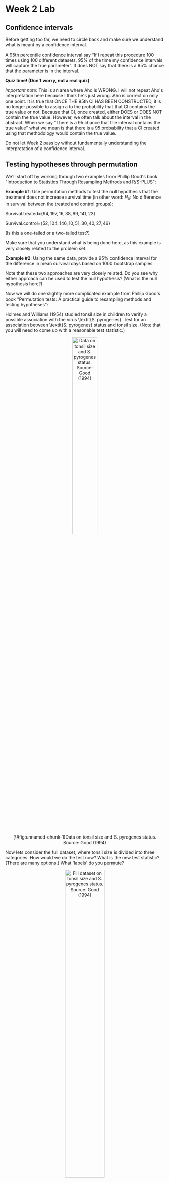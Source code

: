 Week 2 Lab
=============

Confidence intervals
-----------------------

Before getting too far, we need to circle back and make sure we understand what is meant by a confidence interval. 

A 95th percentile confidence interval say “If I repeat this procedure 100 times using 100 different datasets, 95% of the time my confidence intervals will capture the true parameter”. It does NOT say that there is a 95% chance that the parameter is in the interval.

**Quiz time! (Don't worry, not a real quiz)**

*Important note*: This is an area where Aho is WRONG. I will not repeat Aho's interpretation here because I think he's just wrong. Aho is correct on only one point. It is true that ONCE THE 95th CI HAS BEEN CONSTRUCTED, it is no longer possible to assign a $%$ to the probability that that CI contains the true value or not. Because that CI, once created, either DOES or DOES NOT contain the true value. However, we often talk about the interval in the abstract. When we say "There is a 95$%$ chance that the interval contains the true value" what we mean is that there is a 95$%$ probability that a CI created using that methodology would contain the true value.

Do not let Week 2 pass by without fundamentally understanding the interpretation of a confidence interval. 

Testing hypotheses through permutation
------------------------------------

We'll start off by working through two examples from Phillip Good's book "Introduction to Statistics Through Resampling Methods and R/S-PLUS":

**Example #1**: Use permutation methods to test the null hypothesis that the treatment does not increase survival time (in other word: $H_{0}$: No difference in survival between the treated and control groups):

Survival.treated=$\{94,197,16,38,99,141,23 \}$

Survival.control=$\{52,104,146,10,51,30,40,27,46 \}$

(Is this a one-tailed or a two-tailed test?)

Make sure that you understand what is being done here, as this example is very closely related to the problem set.


**Example #2**: Using the same data, provide a 95% confidence interval for the difference in mean survival days based on 1000 bootstrap samples

Note that these two approaches are very closely related. Do you see why either approach can be used to test the null hypothesis? (What is the null hypothesis here?)

Now we will do one slightly more complicated example from Phillip Good's book "Permutation tests: A practical guide to resampling methods and testing hypotheses":

Holmes and Williams (1954) studied tonsil size in children to verify a possible association with the virus \textit{S. pyrogenes}. Test for an association between \textit{S. pyrogenes} status and tonsil size. (Note that you will need to come up with a reasonable test statistic.)

<div class="figure" style="text-align: center">
<img src="Table2categories.png" alt="Data on tonsil size and S. pyrogenes status. Source: Good (1994)" width="40%" />
<p class="caption">(\#fig:unnamed-chunk-1)Data on tonsil size and S. pyrogenes status. Source: Good (1994)</p>
</div>

Now lets consider the full dataset, where tonsil size is divided into three categories. How would we do the test now? What is the new test statistic? (There are many options.) What 'labels' do you permute?

<div class="figure" style="text-align: center">
<img src="Table3categories.png" alt="Fill dataset on tonsil size and S. pyrogenes status. Source: Good (1994)" width="50%" />
<p class="caption">(\#fig:unnamed-chunk-2)Fill dataset on tonsil size and S. pyrogenes status. Source: Good (1994)</p>
</div>

Basics of bootstrap and jackknife
------------------------------------

To get started with bootstrap and jackknife techniques, we start by working through a very simple example. First we simulate some data


```r
x<-seq(0,9,by=1)
```

This will constutute our "data". Let's print the result of sampling with replacement to get a sense for it...


```r
table(sample(x,size=length(x),replace=T))
```

```
## 
## 1 3 4 5 8 9 
## 2 1 2 1 1 3
```

Now we will write a little script to take bootstrap samples and calculate the means of each of these bootstrap samples


```r
xmeans<-vector(length=1000)
for (i in 1:1000)
  {
  xmeans[i]<-mean(sample(x,replace=T))
  }
```

The actual number of bootstrapped samples is arbitrary *at this point* but there are ways of characterizing the precision of the bootstrap (jackknife-after-bootstrap) which might inform the number of bootstrap samples needed. *In practice*, people tend to pick some arbitrary but large number of bootstrap samples because computers are so fast that it is often easy to draw far more samples than are actually needed. When calculation of the statistic is slow (as might be the case if you are using the samples to construct a phylogeny, for example), then you would need to be more concerned with the number of bootstrap samples. 

First, lets just look at a histogram of the bootstrapped means and plot the actual sample mean on the histogram for comparison



```r
hist(xmeans,breaks=30,col="pink")
abline(v=mean(x),lwd=2)
```

<img src="Week-2-lab_files/figure-html/unnamed-chunk-6-1.png" width="672" />

Calculating bias and standard error
-----------------------------------

From these we can calculate the bias and standard deviation for the mean (which is the "statistic"):

$$
\widehat{Bias_{boot}} = \left(\frac{1}{k}\sum^{k}_{i=1}\theta^{*}_{i}\right)-\hat{\theta}
$$


```r
bias.boot<-mean(xmeans)-mean(x)
bias.boot
```

```
## [1] 0.0154
```

```r
hist(xmeans,breaks=30,col="pink")
abline(v=mean(x),lwd=5,col="black")
abline(v=mean(xmeans),lwd=2,col="yellow")
```

<img src="Week-2-lab_files/figure-html/unnamed-chunk-7-1.png" width="672" />

$$
\widehat{s.e._{boot}} = \sqrt{\frac{1}{k-1}\sum^{k}_{i=1}(\theta^{*}_{i}-\bar{\theta^{*}})^{2}}
$$


```r
se.boot<-sd(xmeans)
```

We can find the confidence intervals in two ways:

Method #1: Assume the bootstrap statistics are normally distributed


```r
LL.boot<-mean(xmeans)-1.96*se.boot #where did 1.96 come from?
UL.boot<-mean(xmeans)+1.96*se.boot
LL.boot
```

```
## [1] 2.753153
```

```r
UL.boot
```

```
## [1] 6.277647
```

Method #2: Simply take the quantiles of the bootstrap statistics


```r
quantile(xmeans,c(0.025,0.975))
```

```
##   2.5%  97.5% 
## 2.8000 6.2025
```

Let's compare this to what we would have gotten if we had used normal distribution theory. First we have to calculate the standard error:


```r
se.normal<-sqrt(var(x)/length(x))
LL.normal<-mean(x)-qt(0.975,length(x)-1)*se.normal
UL.normal<-mean(x)+qt(0.975,length(x)-1)*se.normal
LL.normal
```

```
## [1] 2.334149
```

```r
UL.normal
```

```
## [1] 6.665851
```

In this case, the confidence intervals we got from the normal distribution theory are too wide.

Does it make sense why the normal distribution theory intervals are too wide? Because the original were were uniformly distributed, the data has higher variance than would be expected and therefore the standard error is higher than would be expected.

There are two packages that provide functions for bootstrapping, 'boot' and 'boostrap'. We will start by using the 'bootstrap' package, which was originally designed for Efron and Tibshirani's monograph on the bootstrap. 

To test the main functionality of the 'bootstrap' package, we will use the data we already have. The 'bootstrap' function requires the input of a user-defined function to calculate the statistic of interest. Here I will write a function that calculates the mean of the input values.


```r
library(bootstrap)
theta<-function(x)
  {
    mean(x)
  }
results<-bootstrap(x=x,nboot=1000,theta=theta)
results
```

```
## $thetastar
##    [1] 4.6 4.4 4.9 5.4 4.0 5.6 3.9 2.5 4.5 5.2 4.8 4.0 4.2 4.1 4.4 5.1 5.1 5.8
##   [19] 3.3 6.1 4.3 3.1 5.7 4.0 4.3 4.0 5.3 4.9 4.3 4.3 4.2 6.1 4.4 4.9 4.7 4.2
##   [37] 6.5 4.4 4.5 4.3 4.8 4.6 4.9 3.5 3.8 3.4 4.2 5.3 5.3 6.3 4.9 4.3 5.5 6.2
##   [55] 5.4 4.8 4.8 5.0 4.1 6.3 5.8 6.0 5.5 6.1 5.8 4.3 4.7 2.4 4.5 5.0 4.3 4.4
##   [73] 5.4 4.4 4.4 4.7 4.7 5.6 3.8 5.0 4.8 4.4 5.7 4.5 4.0 5.5 2.7 5.0 4.8 4.9
##   [91] 4.3 5.0 4.9 5.2 5.5 3.6 4.2 4.1 5.2 3.8 4.8 4.3 5.5 3.8 3.0 4.6 5.1 4.8
##  [109] 3.9 5.0 4.4 3.8 5.0 5.7 4.4 5.2 4.0 5.0 4.5 4.5 4.9 3.3 4.2 5.8 4.4 5.9
##  [127] 5.1 4.2 6.8 4.2 5.0 4.5 4.7 2.8 3.6 3.2 4.2 4.8 4.9 3.4 4.4 4.6 3.5 3.8
##  [145] 4.5 4.7 4.9 5.1 3.3 3.0 5.2 6.0 3.1 5.1 4.4 3.2 3.8 5.7 5.0 2.6 4.5 4.6
##  [163] 4.4 4.2 4.5 5.7 4.3 3.4 4.2 5.0 3.4 3.8 3.8 3.3 4.0 5.6 5.3 6.1 5.2 5.0
##  [181] 4.4 3.8 4.8 3.3 5.6 4.4 4.9 3.7 5.4 4.3 5.2 5.6 2.4 3.4 4.6 3.6 5.2 4.4
##  [199] 6.1 5.2 3.6 5.5 5.6 4.3 4.9 4.1 3.6 4.3 3.5 4.5 4.3 5.3 5.1 4.9 3.3 4.4
##  [217] 5.0 4.5 3.3 3.8 5.4 4.7 5.1 4.5 4.7 5.1 4.4 4.6 4.3 3.2 5.3 4.5 4.5 5.7
##  [235] 4.1 3.8 3.2 3.3 4.2 5.7 4.4 4.5 4.6 5.8 4.7 5.0 3.2 3.8 4.3 3.2 1.5 4.8
##  [253] 5.0 4.2 4.2 4.2 4.6 4.5 6.6 4.6 4.0 5.1 6.1 3.3 4.1 4.9 5.0 2.9 5.3 5.9
##  [271] 5.9 4.7 4.5 3.8 6.0 4.3 5.7 4.8 2.5 4.6 3.4 5.7 4.2 4.7 5.4 3.9 5.8 5.1
##  [289] 4.8 4.0 5.7 4.2 2.8 4.1 6.0 5.0 4.1 3.5 5.3 4.9 3.9 5.6 4.4 3.9 4.7 5.2
##  [307] 3.2 4.2 3.5 4.7 3.0 4.4 5.6 4.4 4.5 3.7 5.2 3.4 4.8 3.3 4.8 5.6 4.0 5.3
##  [325] 5.5 6.0 2.4 3.8 5.2 6.2 5.9 5.5 2.9 4.6 2.2 4.0 3.9 4.3 3.0 4.2 5.2 3.7
##  [343] 6.0 5.4 4.6 4.1 4.4 4.7 5.1 3.6 5.5 3.9 5.0 6.0 3.7 4.3 4.7 5.4 4.5 4.8
##  [361] 5.8 3.9 5.2 4.7 3.0 5.3 4.9 4.7 4.5 4.8 4.4 4.4 2.4 3.3 4.8 5.1 6.5 5.3
##  [379] 5.7 4.9 4.7 4.9 5.6 6.6 5.6 4.9 4.5 4.2 4.4 4.4 3.4 6.1 5.7 5.9 4.5 3.2
##  [397] 5.4 4.6 5.4 4.0 4.6 5.1 5.4 4.4 4.4 4.4 4.1 4.4 3.5 4.5 4.1 5.1 3.8 3.7
##  [415] 4.1 3.7 3.4 5.3 4.9 4.9 2.0 5.4 4.3 4.2 3.9 4.1 4.1 4.9 3.6 5.0 2.9 4.4
##  [433] 3.1 4.2 4.6 4.0 5.2 5.1 4.5 5.2 4.6 3.7 4.7 4.2 5.8 5.3 6.6 4.5 5.3 5.3
##  [451] 5.8 5.7 4.4 4.4 5.5 3.9 3.9 5.3 5.1 3.1 5.3 4.9 4.1 3.2 4.1 5.7 3.8 3.9
##  [469] 2.6 4.0 4.2 3.3 5.0 3.5 3.2 4.2 4.2 5.6 5.6 5.2 4.4 4.8 3.4 3.3 5.9 4.5
##  [487] 3.3 3.7 4.7 5.6 5.4 4.9 4.2 4.0 3.8 4.6 3.9 5.5 5.2 4.4 4.6 5.8 5.2 5.3
##  [505] 3.1 5.3 4.6 5.6 4.2 6.4 6.3 3.2 4.4 3.5 5.1 4.1 4.8 3.7 5.9 4.6 3.6 5.0
##  [523] 4.0 3.6 5.8 4.5 4.7 3.8 4.9 4.4 3.9 3.6 4.5 4.4 4.5 4.9 5.1 4.0 4.9 4.0
##  [541] 3.5 5.0 6.4 4.5 3.2 5.1 5.3 3.9 3.4 4.0 4.2 5.3 4.5 5.9 4.3 3.4 4.6 5.3
##  [559] 3.8 5.2 4.2 6.1 5.3 3.4 4.0 2.7 4.8 5.5 5.4 2.4 4.3 5.5 6.2 4.3 6.2 6.3
##  [577] 3.8 5.6 4.7 6.0 4.7 3.4 5.2 4.6 3.9 4.0 5.6 4.4 4.2 4.9 4.8 5.2 3.9 3.7
##  [595] 4.1 5.4 4.0 3.5 5.4 4.6 4.5 5.5 4.5 4.2 3.0 4.1 5.1 4.5 5.5 3.6 4.1 5.2
##  [613] 3.3 3.8 4.1 4.8 5.5 5.4 3.2 4.3 3.6 4.6 3.3 4.6 4.3 4.6 6.6 4.0 3.5 4.0
##  [631] 3.9 4.5 5.5 4.3 4.1 4.6 3.0 3.6 4.0 5.1 5.3 4.0 3.4 4.0 5.2 3.8 5.3 5.2
##  [649] 3.7 5.4 4.6 5.2 5.7 5.7 4.5 5.3 5.5 4.5 6.5 2.6 4.1 4.2 2.1 5.1 4.3 5.1
##  [667] 5.2 3.9 4.7 4.4 5.5 3.5 4.4 6.2 3.6 5.1 3.3 4.1 3.8 4.5 3.7 5.2 5.5 3.7
##  [685] 4.9 3.1 4.7 5.2 4.1 4.6 2.6 5.2 4.0 4.0 3.5 5.3 4.0 3.9 4.5 4.1 4.6 3.2
##  [703] 3.7 4.8 4.0 6.2 4.4 5.1 3.6 3.8 5.8 3.0 3.5 4.5 4.8 5.5 5.1 4.8 3.9 4.1
##  [721] 5.6 5.0 4.2 3.1 3.7 4.8 5.3 4.7 4.6 2.5 6.0 4.3 5.2 4.4 5.7 6.4 4.0 6.2
##  [739] 2.8 2.8 3.0 5.3 3.1 5.2 3.8 6.4 3.7 3.2 4.7 5.6 4.7 4.4 6.2 4.8 4.3 4.3
##  [757] 4.2 5.9 5.4 3.6 4.8 6.0 4.8 3.1 4.6 4.8 3.6 6.0 4.8 5.7 4.9 4.6 4.5 5.0
##  [775] 4.2 3.6 5.1 5.9 4.6 5.1 5.8 5.3 5.4 1.8 5.0 3.3 5.0 4.4 4.2 4.7 3.4 5.0
##  [793] 5.3 6.0 4.9 3.9 3.9 3.9 5.7 4.5 4.3 6.4 3.7 2.4 4.2 4.1 6.3 4.1 3.6 5.3
##  [811] 4.8 3.8 4.2 6.5 3.5 6.4 3.0 4.1 5.2 3.4 5.1 5.5 5.1 4.9 5.5 3.6 3.7 4.5
##  [829] 3.2 3.7 4.9 5.5 4.4 3.6 4.9 4.3 4.4 4.5 3.9 3.3 4.4 5.6 4.8 3.9 5.5 3.8
##  [847] 3.3 4.5 6.2 4.9 4.9 4.4 4.6 4.7 5.4 5.3 5.4 3.8 5.4 3.3 4.3 2.6 5.5 2.8
##  [865] 4.2 4.9 4.9 6.1 3.7 6.0 4.5 4.0 5.5 4.5 4.8 5.8 6.0 5.1 3.9 4.8 3.2 3.4
##  [883] 5.2 3.5 3.4 4.2 2.8 3.5 4.9 4.4 4.0 5.5 4.7 4.1 4.4 5.0 3.7 4.0 4.0 3.6
##  [901] 5.6 5.2 4.5 6.2 3.4 5.6 3.7 4.6 5.4 4.6 3.6 3.5 3.1 3.9 4.7 5.3 5.1 5.7
##  [919] 2.4 5.7 4.7 3.3 4.6 4.9 4.2 4.4 5.2 5.3 4.1 3.8 4.2 3.6 4.3 4.6 4.5 5.5
##  [937] 4.5 3.9 4.6 2.8 5.6 6.5 4.5 5.1 5.1 2.2 4.6 2.9 4.5 4.1 4.1 4.5 3.3 3.2
##  [955] 4.8 4.8 4.1 3.4 5.9 4.1 4.1 6.6 3.2 5.6 5.4 3.5 5.2 4.4 3.1 4.1 2.3 3.7
##  [973] 4.6 3.7 4.2 4.4 4.6 5.5 4.4 4.4 3.3 4.4 3.2 5.0 3.7 5.2 5.2 4.9 4.5 4.4
##  [991] 4.7 5.1 4.6 4.8 4.9 3.7 4.8 4.0 4.4 4.4
## 
## $func.thetastar
## NULL
## 
## $jack.boot.val
## NULL
## 
## $jack.boot.se
## NULL
## 
## $call
## bootstrap(x = x, nboot = 1000, theta = theta)
```

```r
quantile(results$thetastar,c(0.025,0.975))
```

```
##  2.5% 97.5% 
##   2.8   6.2
```

Notice that we get exactly what we got last time. This illustrates an important point, which is that the bootstrap functions are often no easier to use than something you could write yourself.

You can also define a function of the bootstrapped statistics (we have been calling this theta) to pull out immediately any summary statistics you are interested in from the bootstrapped thetas.

Here I will write a function that calculates the bias of my estimate of the mean (which is 4.5 [i.e. the mean of the number 0,1,2,3,4,5,6,7,8,9])


```r
bias<-function(x)
  {
  mean(x)-4.5
  }
results<-bootstrap(x=x,nboot=1000,theta=theta,func=bias)
results
```

```
## $thetastar
##    [1] 5.7 3.0 3.9 4.5 3.3 5.4 5.7 4.0 5.7 5.8 4.4 4.9 4.8 5.1 4.0 4.6 3.0 4.2
##   [19] 4.4 5.1 4.4 5.1 3.5 4.7 4.0 3.6 4.5 4.7 5.8 4.7 4.4 5.5 4.0 2.8 3.0 5.4
##   [37] 5.4 4.6 3.7 4.8 3.9 5.3 2.7 5.0 4.5 4.6 3.9 4.6 5.2 4.1 2.8 3.1 4.6 3.7
##   [55] 5.1 4.4 4.6 2.4 3.9 4.1 5.1 4.4 2.8 4.5 4.7 3.0 3.8 4.7 3.4 3.7 4.9 5.8
##   [73] 6.0 4.5 4.5 4.8 3.4 4.8 4.2 3.9 3.1 6.4 3.0 3.5 4.3 3.1 5.1 4.8 3.8 4.9
##   [91] 5.3 3.9 5.6 3.8 6.7 4.7 4.4 5.1 5.3 5.2 4.0 4.1 4.0 5.6 4.3 6.0 3.7 5.4
##  [109] 5.9 5.8 5.1 4.7 2.9 2.8 4.4 5.3 5.0 3.3 5.5 6.1 6.0 3.6 3.7 5.3 4.2 5.2
##  [127] 3.0 4.4 4.3 3.4 3.1 4.3 3.7 6.1 3.1 3.5 4.1 4.1 4.3 4.5 3.1 6.2 4.2 5.1
##  [145] 5.2 3.9 5.1 3.4 4.3 3.0 6.6 5.9 3.7 6.2 3.5 4.5 4.3 5.0 5.0 4.2 4.3 3.1
##  [163] 5.8 5.2 4.4 6.0 6.2 5.3 5.5 3.9 5.0 5.0 4.4 6.2 4.1 5.0 5.0 5.4 5.6 3.7
##  [181] 5.6 6.8 4.0 2.4 6.5 4.8 5.3 4.7 3.8 4.6 3.3 3.8 3.3 4.3 4.7 3.3 5.5 5.1
##  [199] 5.9 4.6 5.9 3.4 5.0 5.6 5.0 5.3 4.4 5.0 3.5 4.2 5.3 4.8 5.0 3.9 4.4 4.6
##  [217] 3.3 4.3 3.8 4.5 4.8 5.9 4.5 5.9 4.2 5.5 4.6 5.2 4.0 4.7 4.8 3.9 6.3 3.7
##  [235] 4.9 5.1 5.1 5.3 6.6 3.9 4.5 3.4 3.8 3.9 3.3 4.6 4.6 3.1 5.1 4.7 3.1 2.9
##  [253] 3.5 5.1 2.2 3.7 4.5 5.7 4.3 5.4 5.4 3.0 6.0 3.1 4.3 5.7 6.4 4.0 4.9 4.0
##  [271] 4.3 3.7 3.7 4.1 5.2 3.3 3.1 4.3 3.7 5.8 2.9 2.6 4.1 4.3 4.8 6.0 5.2 4.9
##  [289] 5.5 3.5 3.9 3.7 6.3 5.4 2.7 4.1 6.2 3.4 5.7 4.3 3.5 4.3 4.5 4.4 5.3 4.5
##  [307] 4.5 4.5 4.5 3.8 4.7 3.8 6.5 3.4 5.7 5.2 3.7 5.5 6.3 4.7 5.0 4.5 5.4 4.4
##  [325] 4.1 4.8 6.0 3.3 5.3 5.4 5.1 4.3 3.1 4.4 3.5 5.4 5.1 4.8 6.3 3.9 4.6 2.0
##  [343] 4.5 4.1 3.8 3.7 4.9 5.7 4.7 5.5 3.1 4.5 4.6 4.6 4.1 3.4 5.4 5.3 3.5 4.8
##  [361] 5.7 4.2 4.3 5.8 4.1 3.9 4.3 3.2 3.1 5.9 3.9 5.1 5.5 3.5 3.8 3.3 3.5 4.5
##  [379] 4.8 3.9 4.6 6.0 5.2 5.9 5.2 5.0 3.5 4.1 5.6 4.4 4.5 5.4 4.7 2.7 4.3 3.1
##  [397] 4.3 3.8 6.0 4.5 4.9 3.6 4.2 6.4 5.1 5.0 4.8 4.5 4.7 4.4 4.4 6.3 3.7 4.6
##  [415] 5.9 5.2 4.0 4.3 4.3 5.1 4.6 4.3 6.2 3.7 5.1 5.8 3.7 4.9 4.4 4.3 2.8 3.9
##  [433] 5.9 5.2 4.3 6.1 4.8 5.6 4.0 6.4 5.3 4.5 5.3 4.1 4.9 3.8 4.9 5.4 3.7 4.9
##  [451] 2.6 4.4 2.7 4.0 3.9 4.2 5.5 4.2 4.8 3.2 3.6 3.6 2.8 4.1 4.6 4.7 5.3 3.2
##  [469] 3.9 6.4 3.6 4.4 4.5 4.4 5.7 4.4 4.5 4.1 3.2 5.0 4.8 3.0 3.8 3.9 3.8 5.7
##  [487] 3.3 3.5 3.3 4.3 4.7 5.6 4.2 4.6 2.9 5.6 4.8 3.6 4.9 6.4 4.0 2.5 3.7 5.0
##  [505] 4.7 5.2 4.1 4.4 4.5 4.0 4.1 3.5 3.6 5.2 4.0 5.5 4.7 4.3 3.1 5.1 4.5 4.7
##  [523] 4.3 3.9 5.0 5.5 4.7 2.8 5.9 3.7 4.1 4.7 5.2 4.5 5.8 5.3 3.7 3.5 3.8 7.0
##  [541] 5.3 5.0 6.1 6.0 4.4 3.5 3.7 6.8 2.5 4.3 3.1 3.9 5.3 3.5 4.3 6.1 5.5 5.0
##  [559] 6.2 4.4 5.5 5.1 3.4 4.7 3.6 5.2 4.5 5.8 5.9 6.4 5.1 5.0 3.6 5.7 3.1 3.6
##  [577] 3.8 4.8 3.7 5.1 3.0 3.2 4.3 4.3 3.7 4.8 4.8 4.1 4.3 3.1 6.3 4.3 3.7 4.5
##  [595] 4.7 4.6 4.4 4.7 5.9 5.1 4.8 4.1 5.8 3.9 4.0 4.0 3.4 6.5 5.5 3.6 3.9 6.3
##  [613] 4.5 4.3 5.7 3.8 4.4 3.4 4.0 4.4 3.2 4.9 4.2 4.3 4.6 5.3 5.4 4.5 5.0 4.5
##  [631] 5.7 4.5 4.7 4.9 3.1 5.3 4.7 4.7 3.4 3.3 5.0 3.6 5.8 4.0 5.8 4.4 3.7 4.0
##  [649] 5.3 5.3 3.6 5.6 4.7 5.1 4.7 5.6 3.4 4.0 4.0 5.0 4.7 5.0 4.3 5.7 3.3 5.7
##  [667] 4.8 3.9 4.1 4.6 4.4 5.2 4.4 2.8 5.7 5.2 3.0 3.8 4.7 4.6 4.5 5.2 6.2 5.2
##  [685] 4.9 5.6 4.5 4.1 7.2 5.5 4.8 2.4 5.3 5.3 3.6 4.1 3.9 4.7 4.7 4.9 4.7 5.7
##  [703] 3.3 4.1 3.5 4.4 3.8 6.0 4.2 4.9 4.9 5.1 4.8 4.5 4.1 6.5 6.8 4.0 4.9 5.8
##  [721] 4.9 5.8 5.4 4.2 3.8 3.5 6.5 4.7 2.6 3.9 4.5 4.7 5.0 5.8 2.9 3.0 3.0 5.9
##  [739] 5.1 5.4 5.3 3.6 6.3 4.2 3.8 5.9 3.6 2.9 4.9 4.1 5.0 3.9 3.8 3.8 5.5 4.9
##  [757] 5.5 5.0 3.2 4.1 5.3 3.1 3.3 4.9 6.3 4.2 2.9 4.6 4.2 4.6 3.9 6.2 4.0 4.5
##  [775] 5.0 5.3 3.6 2.4 4.9 3.3 5.2 4.6 4.8 3.3 4.7 5.1 5.4 4.2 5.5 4.2 4.2 4.0
##  [793] 3.9 2.3 3.9 3.8 3.6 5.3 4.8 4.9 3.0 5.1 3.8 3.7 4.8 6.2 4.3 4.3 5.8 4.5
##  [811] 4.0 4.9 5.1 3.4 6.4 4.2 5.2 3.1 4.4 3.9 2.7 3.9 3.1 5.3 6.0 6.9 3.8 5.2
##  [829] 4.3 4.7 3.6 4.9 4.5 4.3 4.7 4.3 4.4 4.9 5.0 5.7 4.8 5.2 4.9 4.4 4.9 6.0
##  [847] 4.5 6.3 4.2 4.5 5.2 4.8 3.2 5.1 3.0 5.4 4.7 6.2 4.8 4.6 5.1 3.7 3.3 5.0
##  [865] 5.4 6.0 5.5 5.2 5.2 5.0 2.3 5.2 4.5 3.9 5.6 3.5 5.9 5.1 3.3 4.3 5.3 4.2
##  [883] 4.4 4.6 4.2 4.2 4.8 1.7 4.8 4.9 5.0 5.5 4.4 5.0 4.2 3.9 5.5 4.2 3.5 5.7
##  [901] 3.5 5.2 4.4 2.3 5.0 4.5 3.4 5.3 5.3 5.2 3.5 3.7 4.8 4.7 3.2 4.6 3.7 3.9
##  [919] 4.5 4.6 5.3 5.3 2.9 4.7 6.1 5.5 6.3 4.2 3.6 3.5 4.6 3.3 3.5 5.1 3.5 4.0
##  [937] 5.0 5.9 6.3 4.4 5.5 4.4 5.0 3.2 5.0 4.4 3.9 4.7 4.9 4.3 4.3 6.3 2.9 4.8
##  [955] 3.4 4.9 5.0 3.9 4.1 4.3 2.5 4.9 4.7 4.9 4.2 4.6 4.5 4.9 5.1 4.5 5.5 3.7
##  [973] 3.5 4.4 3.9 5.3 3.9 4.8 5.1 3.8 2.6 5.5 5.8 5.2 4.3 4.6 4.9 5.2 4.9 3.5
##  [991] 2.7 5.3 4.9 4.8 4.6 3.7 5.8 5.6 4.3 4.4
## 
## $func.thetastar
## [1] 0.0304
## 
## $jack.boot.val
##  [1]  0.56897507  0.41436620  0.36299435  0.18641618  0.08966667 -0.09122340
##  [7] -0.12831858 -0.21352785 -0.40430769 -0.46959064
## 
## $jack.boot.se
## [1] 1.001478
## 
## $call
## bootstrap(x = x, nboot = 1000, theta = theta, func = bias)
```

Compare this to 'bias.boot' (our result from above). Why might it not be the same? Try running the same section of code several times. See how the value of the bias ($func.thetastar) jumps around? We should not be surprised by this because we can look at the jackknife-after-bootstrap estimate of the standard error of the function (in this case, that function is the bias) and we can see that it is not so small that we wouldn't expect some variation in these values.

Remember, everything we have discussed today are estimates. The statistic as applied to your data will change with new data, as will the standard error, the confidence intervals - everything! All of these values have sampling distributions and are subject to change if you repeated the procedure with new data.

Note that we can calculate any function of $\theta^{*}$. A simple example would be the 72nd percentile:


```r
perc72<-function(x)
  {
  quantile(x,probs=c(0.72))
  }
results<-bootstrap(x=x,nboot=1000,theta=theta,func=perc72)
results
```

```
## $thetastar
##    [1] 4.3 4.0 3.8 4.3 3.8 4.5 3.1 5.6 2.6 4.8 4.3 6.3 5.2 3.7 4.6 4.4 3.7 4.5
##   [19] 2.9 4.5 4.8 3.6 4.0 3.6 5.3 4.4 5.7 3.7 3.3 5.7 4.4 4.3 3.4 3.9 4.3 4.2
##   [37] 5.2 4.9 3.0 6.3 4.8 5.1 4.8 3.3 3.3 5.3 6.0 4.4 3.1 6.8 4.4 4.8 3.8 2.6
##   [55] 5.7 3.5 4.8 6.3 3.0 4.1 4.7 3.8 6.4 5.8 2.7 5.8 4.3 4.8 3.6 3.3 5.6 3.7
##   [73] 5.2 6.2 4.3 3.7 5.0 3.8 4.2 6.3 4.9 3.9 5.7 2.5 4.7 4.8 3.5 4.3 3.0 4.2
##   [91] 4.7 3.1 4.2 5.7 4.7 4.7 6.3 5.1 2.9 3.9 4.4 4.4 4.9 4.0 3.6 3.6 4.1 5.4
##  [109] 5.3 4.0 5.2 4.2 4.0 4.1 4.3 5.7 3.9 5.6 4.6 3.2 4.5 5.3 4.1 2.6 6.1 3.3
##  [127] 6.2 4.4 5.1 4.5 6.0 4.7 3.1 4.6 4.9 4.4 4.5 5.1 2.9 5.4 4.5 4.8 4.4 4.5
##  [145] 6.2 4.6 3.8 3.6 4.4 5.3 5.2 4.8 3.1 3.8 5.3 5.6 4.0 5.2 2.5 3.9 4.3 5.1
##  [163] 5.1 3.7 4.4 4.2 4.1 3.9 5.2 4.8 3.8 5.6 3.9 6.5 2.5 3.9 3.8 3.9 4.5 3.8
##  [181] 3.4 3.4 4.4 2.9 5.8 4.4 5.4 4.4 4.8 4.1 3.7 4.8 5.4 4.9 4.9 4.9 5.1 4.1
##  [199] 5.2 4.5 4.0 4.9 3.0 3.9 3.9 5.2 4.0 5.0 4.7 3.1 5.8 5.1 3.2 4.3 3.4 4.0
##  [217] 4.2 4.6 4.2 4.2 3.5 4.5 4.1 4.6 5.9 5.7 5.7 6.3 5.1 3.9 4.6 3.8 4.0 3.9
##  [235] 5.0 3.7 4.5 5.2 5.0 3.7 6.4 3.8 5.8 4.3 5.9 6.6 5.3 5.2 4.0 3.9 5.0 5.1
##  [253] 4.5 4.9 6.0 4.6 5.4 4.5 4.3 4.5 3.9 4.2 5.2 4.7 5.8 3.7 4.5 5.4 5.4 5.6
##  [271] 4.9 4.9 4.0 6.4 6.3 5.0 3.4 4.2 4.0 5.8 5.5 5.1 4.8 5.8 4.4 3.8 5.2 3.9
##  [289] 5.7 3.7 3.9 3.5 4.8 2.7 3.8 3.8 5.6 4.1 5.3 2.9 3.0 3.6 3.0 4.8 3.7 3.7
##  [307] 2.9 5.7 3.6 4.2 3.5 4.1 4.4 5.1 3.5 4.3 3.8 3.5 4.0 4.8 5.1 6.0 5.0 3.8
##  [325] 3.9 4.3 4.7 4.7 3.3 4.2 3.4 4.5 7.0 2.3 4.3 5.5 3.5 5.0 1.5 5.3 3.9 4.3
##  [343] 3.9 3.8 3.8 1.5 5.5 4.8 4.8 4.4 4.2 4.5 6.2 5.2 5.1 3.3 5.5 3.3 5.6 4.1
##  [361] 4.7 3.2 4.2 4.4 4.5 5.1 4.2 4.5 6.1 4.7 3.9 4.5 4.3 3.4 4.3 4.2 4.5 5.2
##  [379] 5.9 5.4 3.2 5.4 5.9 5.4 4.8 4.5 4.8 4.5 4.8 5.9 3.2 4.7 5.8 5.3 4.3 3.0
##  [397] 4.4 4.6 4.5 3.9 4.3 5.7 2.8 3.3 4.8 5.0 4.3 5.3 3.2 5.3 5.0 5.6 5.2 3.1
##  [415] 4.6 3.6 5.1 3.3 4.2 4.7 4.4 3.2 4.6 4.5 5.6 4.9 4.8 3.9 5.2 5.5 3.3 3.1
##  [433] 3.3 4.1 3.6 5.1 4.5 4.5 5.4 4.9 4.3 5.8 4.7 5.9 3.6 4.6 4.1 4.8 4.3 2.7
##  [451] 3.4 5.3 3.1 4.1 5.1 4.7 2.9 3.5 5.8 4.0 6.0 5.4 5.3 3.7 4.1 5.2 3.9 5.6
##  [469] 5.6 3.2 2.9 3.9 3.9 4.9 4.9 4.9 4.5 4.8 5.8 4.2 4.0 3.9 2.9 3.7 5.2 5.4
##  [487] 3.0 5.6 4.6 4.1 3.6 4.9 5.0 4.4 4.6 3.8 4.2 5.1 5.1 4.1 4.9 3.7 4.3 4.0
##  [505] 4.0 3.6 4.9 3.7 3.7 5.2 4.1 5.3 5.3 5.8 4.2 3.2 3.5 4.4 4.6 5.0 2.6 3.7
##  [523] 4.3 3.7 3.5 3.6 4.6 4.7 5.0 4.4 3.8 5.5 5.0 3.5 5.8 4.5 3.6 5.3 3.8 4.3
##  [541] 4.7 2.7 6.6 4.6 3.4 3.9 5.4 5.1 5.0 2.9 4.6 3.1 4.9 4.2 3.1 3.3 3.9 3.2
##  [559] 5.0 4.6 4.1 4.1 4.0 4.9 4.8 6.0 4.5 5.2 4.0 4.7 4.5 3.5 5.4 4.5 4.7 5.3
##  [577] 4.4 4.9 4.9 3.4 4.0 3.1 4.1 4.7 3.1 6.4 6.5 4.6 3.6 4.6 4.1 5.1 3.7 3.8
##  [595] 4.8 4.2 6.3 4.7 3.3 4.8 5.1 5.9 4.7 4.4 5.2 4.8 3.6 5.8 4.2 5.6 4.1 5.0
##  [613] 5.1 3.9 3.8 3.8 4.4 3.9 4.4 4.3 4.3 4.4 5.0 3.3 4.0 5.8 4.4 4.7 4.7 5.2
##  [631] 3.4 4.0 3.4 3.1 4.0 4.1 4.1 4.0 6.8 4.2 5.8 4.5 2.8 3.6 4.9 5.4 5.4 3.4
##  [649] 3.1 3.6 5.3 5.6 3.1 4.4 6.1 4.3 4.2 4.9 5.1 4.9 3.9 3.2 5.2 3.2 4.8 4.2
##  [667] 6.5 3.8 4.6 4.4 5.3 5.1 3.6 4.6 5.9 3.6 3.0 4.9 4.7 4.5 3.2 4.9 5.3 5.0
##  [685] 6.2 4.0 2.6 5.1 4.7 5.0 4.6 3.2 2.9 5.4 6.2 2.5 2.7 6.0 4.9 3.5 3.9 4.9
##  [703] 4.2 5.0 4.3 3.2 4.7 3.3 2.9 4.5 4.0 3.8 4.0 5.8 3.2 3.6 3.8 4.6 5.3 4.8
##  [721] 4.0 4.4 3.9 6.2 3.7 7.3 4.9 4.1 5.2 4.5 4.5 3.6 3.5 5.4 4.9 3.2 5.2 4.6
##  [739] 3.5 4.8 4.8 4.8 3.2 3.9 3.8 4.1 3.2 4.0 4.2 7.0 5.1 3.0 5.6 6.0 4.7 4.3
##  [757] 5.0 5.3 4.6 4.3 3.6 3.7 5.2 4.2 3.6 4.3 4.1 4.6 3.4 3.6 5.1 4.4 3.3 4.6
##  [775] 5.3 3.1 5.9 3.4 5.5 4.4 5.5 4.5 5.2 3.1 4.5 4.1 5.2 3.5 3.6 4.8 4.1 3.5
##  [793] 3.7 3.7 3.9 3.3 4.9 4.7 5.7 5.6 3.6 4.8 5.8 4.4 3.4 4.9 4.5 5.5 5.0 4.5
##  [811] 6.2 4.0 3.9 4.7 5.2 6.3 4.2 5.3 4.5 5.3 4.1 2.5 5.7 4.3 4.5 5.0 4.8 3.9
##  [829] 2.4 4.4 4.9 4.7 5.4 4.9 5.2 4.9 4.4 2.8 6.2 6.4 4.3 5.6 4.6 5.1 4.9 5.4
##  [847] 5.9 3.5 5.3 3.4 4.3 4.0 4.9 5.6 6.0 5.5 4.9 4.1 4.6 3.6 3.9 4.1 4.6 4.6
##  [865] 3.9 5.1 2.5 5.4 4.4 4.0 4.2 3.1 3.4 4.3 3.2 3.1 3.7 5.1 2.8 4.2 4.9 2.9
##  [883] 4.7 4.6 5.4 2.7 7.1 3.5 3.7 4.0 5.1 5.2 3.8 3.8 4.5 5.0 5.1 4.6 6.0 3.0
##  [901] 5.9 4.8 3.6 4.5 5.0 3.8 4.8 4.9 6.0 3.0 4.1 4.8 6.2 3.9 5.0 5.0 5.5 4.8
##  [919] 3.7 4.6 3.2 5.1 3.4 3.8 3.8 4.4 5.1 4.9 5.3 5.4 6.4 5.2 4.7 4.4 3.4 6.7
##  [937] 3.8 4.1 4.3 3.8 2.9 5.0 5.7 5.1 4.4 4.4 4.3 3.9 6.0 4.7 3.8 3.6 3.1 3.8
##  [955] 5.4 3.7 4.9 4.5 6.1 3.5 3.2 4.8 4.7 4.2 4.5 6.1 4.2 5.9 5.2 5.1 4.8 5.2
##  [973] 4.2 3.7 5.3 4.9 2.9 5.0 4.5 4.5 5.4 4.8 4.5 6.8 3.6 4.1 5.4 5.5 4.5 3.3
##  [991] 5.9 4.5 5.0 2.7 3.1 4.7 3.3 5.4 2.9 6.1
## 
## $func.thetastar
## 72% 
##   5 
## 
## $jack.boot.val
##  [1] 5.4 5.4 5.3 5.2 5.1 4.9 4.8 4.8 4.6 4.4
## 
## $jack.boot.se
## [1] 0.980867
## 
## $call
## bootstrap(x = x, nboot = 1000, theta = theta, func = perc72)
```

On Tuesday we went over an example in which we bootstrapped the correlation coefficient between LSAT scores and GPA. To do that, we sampled pairs of (LSAT,GPA) data with replacement. Here is a little script that would do something like that using (X,Y) data that are independently drawn from the normal distribution


```r
xdata<-matrix(rnorm(30),ncol=2)
```

Everyone's data is going to be different. With such a small sample size, it would be easy to get a positive or negative correlation by random change, but on average across everyone's datasets, there should be zero correlation because the two columns are drawn independently.


```r
n<-15
theta<-function(x,xdata)
  {
  cor(xdata[x,1],xdata[x,2])
  }
results<-bootstrap(x=1:n,nboot=50,theta=theta,xdata=xdata) 
#NB: xdata is passed to the theta function, not needed for bootstrap function itself
```

Notice the parameters that get passed to the 'bootstrap' function are: (1) the indexes which will be sampled with replacement. This is different that the raw data but the end result is the same because both the indices and the raw data get passed to the function 'theta' (2) the number of bootrapped samples (in this case 50) (3) the function to calculate the statistic (4) the raw data.

Lets look at a histogram of the bootstrapped statistics $\theta^{*}$ and draw a vertical line for the statistic as applied to the original data.


```r
hist(results$thetastar,breaks=30,col="pink")
abline(v=cor(xdata[,1],xdata[,2]),lwd=2)
```

<img src="Week-2-lab_files/figure-html/unnamed-chunk-17-1.png" width="672" />

Parametric bootstrap
---------------------

Let's do one quick example of a parametric bootstrap. We haven't introduced distributions yet (except for the Gaussian, or Normal, distribution, which is the most familiar), so lets spend a few minutes exploring the Gamma distribution, just so we have it to work with for testing out parametric bootstrap. All we need to know is that the Gamma distribution is a continuous, non-negative distribution that takes two parameters, which we call "shape" and "rate". Lets plot a few examples just to see what a Gamma distribution looks like. (Note that the Gamma distribution can be parameterized by "shape" and "rate" OR by "shape" and "scale", where "scale" is just 1/"rate". R will allow you to use either (shape,rate) or (shape,scale) as long as you specify which you are providing.

<img src="Week-2-lab_files/figure-html/unnamed-chunk-18-1.png" width="672" />


Let's generate some fairly sparse data from a Gamma distribution


```r
original.data<-rgamma(10,3,5)
```

and calculate the skew of the data using the R function 'skewness' from the 'moments' package. 


```r
library(moments)
theta<-skewness(original.data)
head(theta)
```

```
## [1] 0.5503048
```

What is skew? Skew describes how assymetric a distribution is. A distribution with a positive skew is a distribution that is "slumped over" to the right, with a right tail that is longer than the left tail. Alternatively, a distribution with negative skew has a longer left tail. Here we are just using it for illustration, as a property of a distribution that you may want to estimate using your data.

Lets use 'fitdistr' to fit a gamma distribution to these data. This function is an extremely handy function that takes in your data, the name of the distribution you are fitting, and some starting values (for the estimation optimizer under the hood), and it will return the parameter values (and their standard errors). We will learn in a couple weeks how R is doing this, but for now we will just use it out of the box. (Because we generated the data, we happen to know that the data are gamma distributed. In general we wouldn't know that, and we will see in a second that our assumption about the shape of the data really does make a difference.)


```r
library(MASS)
fit<-fitdistr(original.data,dgamma,list(shape=1,rate=1))
```

```
## Warning in densfun(x, parm[1], parm[2], ...): NaNs produced
```

```r
# fit<-fitdistr(original.data,"gamma")
# The second version would also work.
fit
```

```
##     shape       rate  
##   5.007830   8.944695 
##  (2.169085) (4.075266)
```

Now lets sample with replacement from this new distribution and calculate the skewness at each step:


```r
results<-c()
for (i in 1:1000)
  {
  x.star<-rgamma(length(original.data),shape=fit$estimate[1],rate=fit$estimate[2])
  results<-c(results,skewness(x.star))
  }
head(results)
```

```
## [1] 0.2784519 0.2607583 0.8423341 0.3392877 0.3447115 1.5299831
```

```r
hist(results,breaks=30,col="pink",ylim=c(0,1),freq=F)
```

<img src="Week-2-lab_files/figure-html/unnamed-chunk-22-1.png" width="672" />

Now we have the bootstrap distribution for skewness (the $\theta^{*}$ s), we can compare that to the equivalent non-parametric bootstrap:


```r
results2<-bootstrap(x=original.data,nboot=1000,theta=skewness)
results2
```

```
## $thetastar
##    [1]  1.1991498655  1.5153053150  0.1738500179  0.3670350153  0.2345953598
##    [6] -0.1319104439  0.3364025865  0.5540267916  0.6747722248  0.6619552334
##   [11]  0.5319863778 -0.3714034195  0.5245830849  0.8205992616  0.0065214613
##   [16]  0.5661355421  0.6479624558 -0.2961551053  0.8242407486  0.1388605843
##   [21]  0.2194822955  0.6040211000  0.2364525597 -0.2568987078  1.5115311283
##   [26]  0.8591128847  0.4730402167 -0.0554714424 -0.1800244684  0.7655480644
##   [31] -0.3790734595  0.1912263421  0.9886493189  0.1516725133  0.3696628442
##   [36] -0.3283922601  0.1481614202 -0.1469427219 -0.2313147661  0.5490691953
##   [41]  0.2639406724  0.0301617162  1.6356474051  0.2745350807  0.1553035426
##   [46]  1.0890453848  0.3442012644  0.4635554898  0.9558365799  0.5102359443
##   [51]  0.7247485520  0.4765456765 -0.1049696885  0.6459915273  0.0949412452
##   [56]  0.5686599628  0.2915420973 -0.0623104401 -0.0978253045  1.6510021775
##   [61] -0.0059512207  0.7859463530  0.3839998832  0.3878277885  0.2050749974
##   [66] -0.2606398498  0.6860206540  0.2410387076  0.4159304340  0.2545878734
##   [71] -0.4818563175  1.5531405103  0.3278334735  0.3761615941  0.0248592997
##   [76]  0.0956291720  0.5757868619 -0.1774623715  0.6635294644 -0.4201288736
##   [81]  0.7161055063 -0.6596957915  0.3812519621  0.0452515060  0.6591701352
##   [86]  0.5867649645 -0.1677885580  0.6161465342  0.7577526286  1.1029465769
##   [91] -0.1695074941  1.5598277475  0.3471025883 -0.1872298026  0.4401886300
##   [96]  0.2428089911  0.8427447695  0.0435166847  0.7613139669  1.4090230348
##  [101]  1.4553178130 -0.3012490772  0.2670742548  0.8729636055  0.1707600095
##  [106]  0.9658726284  0.4146067802  0.6623759939  0.1256995942  0.5785955429
##  [111] -1.0658719316  0.0033958758  0.2160087134  0.6572425048  0.4405636605
##  [116] -0.2010533255 -0.1740675683 -0.5400606485  0.9237053287 -0.1984349627
##  [121] -0.6181333515  0.1891709616  0.7910671237  0.0785298755 -0.5078192882
##  [126]  0.6157931126  0.2282849584  0.9343551214  0.4172924417 -0.1710088089
##  [131] -0.2083948089  0.9231847716 -0.3044090116  1.0380891171  0.7222764939
##  [136]  1.2212147237 -0.3270814482  0.2400758185  0.2220720474 -0.3929569267
##  [141] -0.5018110020  0.3138928188  0.4065612088  0.8253581145  0.3710934844
##  [146]  0.3802144663  0.2014669107  0.4631617658 -0.1495896805  0.0710452923
##  [151]  0.6112568733  0.3666506191  0.4912345072  0.2223567012  1.0364768956
##  [156]  0.6127284036  0.7012393734  0.7411932061  0.6115203949  0.2457144190
##  [161]  1.0547010897  0.2970440645  0.1066311937  0.6750766128  0.1569100712
##  [166] -0.0244197489  0.7716707183  0.4821612711  0.0550313638  0.4469070748
##  [171]  0.6379014235  0.1058586473  0.2350577027  0.1586831991  0.8522449960
##  [176]  0.8031926423  0.3114391514 -0.0942974211  0.8917190609  0.3338260629
##  [181]  0.1149922791  1.2797642139  0.8046183914  0.5368812832  0.1657204638
##  [186]  0.5643677734  0.5781772270 -0.0814695030  0.4960967388  1.1539357283
##  [191]  0.2082443593  0.5526628420  1.2509297811  0.8765918715  1.3495211564
##  [196]  0.3739174917 -0.3788708063  1.1267112484  1.2676234249  0.2565449554
##  [201]  0.0298103301  0.7967327326  0.1652504197  0.0532427730  0.5523537723
##  [206] -0.3146616740  0.0198428977 -0.0013523967  0.0222272476  0.6039562002
##  [211]  0.7876725914  0.2872285082  0.4963494137  0.4855170768  0.1498130153
##  [216]  0.2803484007  0.4932187346  1.1610094822  0.3626599765  0.5768616102
##  [221]  0.1558074970  0.3782099945  1.0178102070  0.5515086938  0.6756802381
##  [226]  0.1589781588  0.2588924040  0.2087866623 -0.0563835068  0.0680334435
##  [231] -0.1651480411  0.2567845393  0.7650215395 -0.0654232917  0.1027215279
##  [236] -0.5421589879 -0.2978983174  1.0604408437  0.2849128068  0.9421996478
##  [241]  0.0715544551 -0.2440300412  0.8176515179  0.7131662164 -0.0013706557
##  [246]  0.7769758621  0.3054992432  0.0899177969  0.8505491990  0.6626513866
##  [251]  0.8184088708  0.2164845710  0.2532101477  0.4541870445 -0.2359938080
##  [256] -0.1503948249  0.7569126196 -0.6207563722  0.4729942235  0.2041235888
##  [261] -0.2423208794 -0.3835177326 -0.9269415742  0.0404355497  0.1372413262
##  [266] -0.6329148689  0.9228171632  1.0551354648  0.5006125500  0.8321233960
##  [271] -0.3866500620  0.6028136094  0.4858948010  1.7307397443  0.5805153321
##  [276] -0.0943918220 -0.6481041902  0.2643747932 -0.3217793573 -0.1268161884
##  [281] -0.3973162695  1.5599605462  0.6724025549  0.9854753935 -0.2197865755
##  [286]  0.0581067703  1.2320190890 -0.0680481358 -0.4172799215 -0.2425394776
##  [291]  0.6728962508 -1.0850183473 -0.9288531110 -0.0786767747 -0.7383675200
##  [296]  1.2333385420 -0.2886739860  0.7440076451  0.4337717436  0.0050437625
##  [301]  0.0264281763  0.1295227844 -1.0790800999  0.7956088370 -0.2074519680
##  [306]  0.3914832978  0.7372066040  0.7319090887  0.5757319485  0.4861772241
##  [311]  1.5376854093  0.5595614525  0.0547522486  0.0719718100 -0.0762810966
##  [316] -0.6140187211  0.1737308264  0.2835141250  0.9104460502  1.0665674751
##  [321] -0.2223650087 -0.3146616740  0.7199805514  0.2178610168  1.3700276129
##  [326]  0.2734000400  0.3727217873  1.0491008442 -0.5858244035  1.6886457721
##  [331]  0.2520419490  0.4600467108  1.0836168497  0.4555901186  0.9107929641
##  [336]  0.5657317541  0.1530346552  0.2857756135  0.0473951490 -0.0371358838
##  [341]  0.2016908576  1.6085062174  0.5635595302  0.0233941809 -0.5737218668
##  [346] -0.0674119000 -0.2342539668 -0.0199346918  0.0697939985  0.3855603048
##  [351]  0.3771842736  0.6901882798  1.2538483586  0.7179134146  0.6459411056
##  [356]  0.5178144174  0.5253699264 -0.1790792567 -0.1337214897 -0.3931393863
##  [361]  0.5035297054  1.8940449986 -0.1457199350  0.8553696757  0.6662228730
##  [366]  0.5719388874  0.6245620583  0.5796118737 -0.2715093510  0.4852373257
##  [371]  0.2927515848  0.5265820749 -0.3117941364  0.5676565542  0.5561307710
##  [376]  0.6154010551  0.2277889734  0.8581769902 -0.2026360919  0.4077624933
##  [381] -0.0820668553  0.0212846681  0.0594760192 -0.5881374309  0.3452311696
##  [386]  0.9265296674  0.8176515179  0.0129959618  0.4217353827  0.5258607478
##  [391] -0.0657969535  0.3996196682 -0.0944648252  0.5896057530  0.1764775772
##  [396]  0.4382729207  0.7353858557  0.1209917697 -0.3036428184  0.7941194090
##  [401] -0.3488710517  0.1619179510  0.9644398708  0.5552044959  0.9462301425
##  [406] -0.0820668553  0.5560316789  0.7215093396  0.4398488361  1.0801328934
##  [411] -0.2451581671  0.4711932922 -0.2431086717  1.0101047445  0.7145448287
##  [416]  0.5552356254  0.3540998969  0.6092583915  0.8263779764 -0.7759903978
##  [421] -0.1275400932 -0.3530049619 -0.1455675909 -0.1626227394  0.5457507643
##  [426] -0.1772784719  0.6842146439  0.9862435499 -0.1902471943  0.4677377891
##  [431]  0.1494344341  0.1978926992  0.9228171632  0.9581748719  0.7370177200
##  [436] -0.8660732237 -0.2568987078  0.4569779741  0.6247599697  0.7271215918
##  [441]  0.2231304567  0.8198251439  1.4136504326 -0.5017335564  0.6356133721
##  [446] -0.7596463319  0.7445236851  0.1290570240  0.6655460283  0.7858870692
##  [451]  0.0057374119  0.6086802080 -0.3800144428  0.1123346369  0.3505921340
##  [456]  0.1544606966  0.7391091762  0.7847422920  0.5305718558  0.3138473934
##  [461]  0.3455523558  0.1086714421 -0.7378746004  0.4833065344  0.3314935336
##  [466]  0.5421139585  0.5980491460  0.2829988493  0.3678441210  0.7308741546
##  [471]  0.7139827783  0.8939629621  0.0479605339  0.7166407376  0.9960461222
##  [476] -0.4450965055 -0.1328779829  0.1796847788  0.2889851559  0.8402110703
##  [481]  0.2338004661 -0.0730674592  0.1561745376  0.9084076981 -0.1649604707
##  [486]  0.1685135038  0.5528055366  0.2242446356  0.4677377891  0.1069207597
##  [491]  0.3736578930  0.4631628429  0.0443986898  0.0444292260  0.7641904057
##  [496] -0.1080383070 -0.0388113894  0.5169987955  0.1125617049 -0.2997945690
##  [501]  0.4035413027  0.6696218957 -0.4702044177  0.1825425369  1.0101047445
##  [506]  0.1079310608 -0.0946400956  0.0552118914  0.5580603443 -0.0761844106
##  [511]  0.3585879732  0.8420573157  0.1797331548  1.0730662192 -0.0059384003
##  [516]  1.3918361761 -0.0404184489  1.0417470110  0.4995027553 -0.0978364194
##  [521]  0.9100575951  0.6509513255 -0.7166732627  0.5275761216  0.4112747799
##  [526]  0.6244135779  0.1647962108  0.5037440491 -0.0233409803  1.0859149157
##  [531] -0.1757399725  0.5858693243  0.6216710680  0.2503968782 -0.2243716639
##  [536]  0.0106054000  0.2420993075  0.7634614593 -0.2442484174  0.4793956204
##  [541] -0.4057862346  0.3704957608  0.4383910184 -0.4259628273  0.2298760001
##  [546]  0.5771331543 -0.3396234945  0.5363631341  1.0255547755 -0.4382384415
##  [551]  0.1518299271  0.5028274849 -0.1811640652 -0.0930127555  1.3595860170
##  [556]  0.5165061082  0.6262929380  0.5604494733 -0.4838841297  0.4884284795
##  [561]  0.0299283888  0.9195205625  0.8913244632  0.9004274621  0.5668387862
##  [566]  0.2718843978 -0.2280595741 -0.0488354483  1.0421446489  0.8609552929
##  [571]  0.1062398509  0.1386536400  0.5264684232  0.0889784183 -0.0594648106
##  [576]  0.4245877740  1.3748677847  0.3764727198  0.5574302851  0.1440909171
##  [581]  0.7122688821 -0.2552507249  0.1396370366 -0.0365621681 -0.0187534540
##  [586] -0.0002842684  0.2453815202 -0.5953651249  0.1264389679  0.8552326764
##  [591] -0.3178148590  0.2404097291  0.0106732000  0.4627050481  0.7585214060
##  [596]  0.2783382992 -0.1781227001  0.3796740343 -0.1539158574  0.2448184136
##  [601]  0.7044121663  0.3946689617  0.3376475999  0.7252639193  0.8255208224
##  [606]  0.3165602975  0.3364025865  0.2109886077  0.1129120290  0.1204051684
##  [611]  0.2290041629  0.7753274380  0.5559375032  0.3487602837 -0.3153548383
##  [616] -0.4842397214 -0.3042473431  0.2277889734  0.5144992164 -0.2644106340
##  [621]  0.2561745164  0.1350715374  0.6055364708  0.8440298016  0.4737636863
##  [626]  0.4481795174  1.2602641496 -0.2190711109 -0.1052601880 -0.1300697366
##  [631]  0.2116688319  0.2945576302  0.3133586212  0.2500798710 -0.2024306620
##  [636]  0.6674386241  0.1412029870 -0.9217041857  0.2731005293  0.3283001846
##  [641]  0.3270191583 -0.9502701064  0.1480267277  0.4821092670 -0.1703117911
##  [646]  0.0550451806  0.5050219041 -0.1734791447  0.4161656847 -0.1184833965
##  [651]  0.7659332348  0.7345139029  0.2682068236  0.7590601049 -0.4586376183
##  [656] -0.0051603582  0.3228194683  0.2676251573 -0.3211878206 -0.3653332522
##  [661]  0.5838223209 -0.1258888322 -0.0438436745  0.5335099724 -0.4270424405
##  [666]  0.1616198008 -0.1140943667  0.2283293049  0.0484941014  0.2166122215
##  [671]  1.4934990482  1.0393726625  1.0458982986  1.2003635163  0.3381565713
##  [676]  0.1827251595  0.3079989185 -0.2183668112  1.7469359110 -0.9673132922
##  [681]  1.0072744997  0.7238773137 -0.5752606951  0.6172349914  0.7751357967
##  [686]  0.3883836805  0.2743380651  0.4792736736  0.8515935598  0.6020895629
##  [691]  0.2407554167  0.4236315136  0.5495511545  1.0040759707 -0.4685843025
##  [696]  0.0292903957 -0.7438372928  0.5676565542  0.4009685669  1.9110277294
##  [701]  0.8273500481  0.9333877984 -0.1053894642 -0.0168693712  1.8229729594
##  [706]  0.4054153458  0.2922595876  0.3327074497  0.6004815376  0.5323812614
##  [711]  0.2547402954  0.0372625875  0.2481752501 -0.0395551300  1.1863747374
##  [716]  0.6967670391 -0.0157035450  0.2477768281  0.4111320318  0.6892773915
##  [721]  0.4205975099  0.4372963316 -0.2579827897  0.5417790208  0.0502652627
##  [726]  0.0829983650  0.2022823713  0.8819424507 -0.2514211147  0.4670515395
##  [731]  0.3278334735  0.0674812790  0.8682888402  1.3459223557  0.9094195098
##  [736] -0.1777312278  0.5452536308  0.6091722261  1.0970285662  1.1138469461
##  [741] -0.5576891696 -0.2814039641  0.4337717436 -0.0958685362 -1.3718849186
##  [746]  0.2055996437  0.1865339739  1.0614023655  0.5099282965 -0.1283037797
##  [751]  0.6725546534 -0.3063481512 -0.1283651357  1.1878806521  0.2292275820
##  [756]  0.8108914409  0.9069937250 -0.0635620002  0.5072296149 -0.0274873529
##  [761]  0.3368285766  0.1375997200  1.0266772574 -1.0354448127 -0.2446376018
##  [766]  0.3123629890  0.3309622024 -0.0923747444 -0.4705856237 -0.6982491054
##  [771] -0.0956080639  0.8295439351  0.0779739979  1.0209406699  1.0266164423
##  [776]  0.9258041295  0.5405097692  0.2109472786  0.7556008851  1.3234191857
##  [781]  0.5949751381  0.7406895221  0.8311342677  0.7293255004 -0.2194205281
##  [786]  0.6013415923  0.7019401437  0.7374418826  0.3756929583  0.8534134919
##  [791]  0.1020212620  0.3919568081  0.9351614824  0.2964454258 -0.0958788756
##  [796]  0.9204276321  0.0020743190  0.8763239473  0.6055408966  0.6595995142
##  [801]  0.5965061400  0.8684517191  0.4789910453  0.0034739981 -0.1480004111
##  [806]  0.5137229077  0.4960174685 -0.0344023794  0.2613677426  1.0479626467
##  [811]  1.0378295354  0.9626319998  0.9989740966  0.2882536463  0.8729607268
##  [816]  0.3744299670  1.1727648188  0.7209135911 -0.3087441754  1.1403840865
##  [821]  0.5642090566  0.8060010649  0.9613950356 -0.4850629843 -0.3781966406
##  [826] -1.0408903467  0.6777771685  0.9639801429 -0.3475468728  0.8386130147
##  [831]  0.6610737102  1.0160782690 -0.2019114593  1.1294004714  0.6777771685
##  [836]  0.2735300861  0.1531969067 -0.0099921971  0.1037603661  0.8850033827
##  [841]  0.4638542987  0.0120972426 -0.2034888461  0.4053997843  0.8362833483
##  [846] -0.3990137527  1.1699120338 -0.5144526804  0.8399258260  0.4063294336
##  [851] -0.5938766014 -0.3968141303  0.9971193455 -0.7643179395 -0.8740825584
##  [856]  0.6248439021  0.1947276705  1.3833841940 -0.4546742435  0.0888303222
##  [861]  0.0605985130  0.0055779286  0.3326229974 -0.7563711984  0.1633127443
##  [866]  0.5082678242  0.3729467824  0.3168778901  0.0917881716 -0.8180568067
##  [871] -1.7797311513  0.7986721947  0.7185005544  0.6864766228 -0.3316594168
##  [876]  0.3562895777  0.4956796818 -0.1405954277  0.2960632280 -0.0946059666
##  [881]  0.4394273730  0.4339972439 -0.3474293416  0.3568110003  0.2431054512
##  [886]  1.6154466679  0.4974770943 -0.3412913117  0.2157083838  0.5975518493
##  [891]  1.5032209902  0.5849303773  0.1609106429 -0.3768661207  0.4923864499
##  [896]  0.7089002968  0.1425679417  0.1550407324  1.0646474809  0.2351275259
##  [901]  0.3202655378 -0.5434569875  0.7506063403  0.0333842514  0.0101821868
##  [906]  0.4617154408  0.4481401962  0.5290953401 -0.5285751871  1.2816897480
##  [911]  0.6698770427  0.3678441210  0.2558171933  0.0404298741  0.4077058245
##  [916] -0.8966423290 -0.0581020722  0.4468786987  0.2109032430  1.1443987468
##  [921]  0.3409813733  0.4307712220  0.9691377290  0.5258247179 -0.4829900511
##  [926] -0.0305969965  1.3619623591  0.3802591748  0.1693193556 -0.5307908529
##  [931]  0.0577217730 -0.1243212393  1.0415124220 -0.1662114403  0.4580723770
##  [936] -0.0846526062  0.2714802838  1.0009261573 -0.0920901718  0.6402422211
##  [941]  0.4059745323 -0.0476589252  0.7850824648 -0.0536905323 -0.0418565397
##  [946]  0.7672108923 -0.4162633748  0.3361803730  0.3902624587  0.9666377790
##  [951]  0.5588754699 -0.3526745036  0.8447521907  0.7954364644  0.9074468089
##  [956]  0.0900401974  0.8510939663  1.0666892918 -0.0572837767  0.2589252754
##  [961]  0.9726536610  0.5943310692  0.5577045407 -0.1123001187 -0.1335416643
##  [966] -0.1143799771 -0.1841034719  0.7065932153 -0.6064823176  0.3136179048
##  [971]  0.5403535638  0.1334801321  0.7774783905 -0.4003712329 -0.0139936121
##  [976]  0.9323154293  0.3397390847  0.2016384066  0.1372413262  0.7118721405
##  [981] -0.3142631406 -0.9465682245  0.0483688084  1.2680437569 -0.1741738624
##  [986] -0.1576409248  0.0665777634 -0.8382370361  0.0709040807  0.2439412795
##  [991]  1.2600016447  0.5987967653  0.7494930145 -0.4957098198  0.3738490693
##  [996]  0.3746323302  0.9401759189  0.5166144847 -0.0671139775  0.5541463740
## 
## $func.thetastar
## NULL
## 
## $jack.boot.val
## NULL
## 
## $jack.boot.se
## NULL
## 
## $call
## bootstrap(x = original.data, nboot = 1000, theta = skewness)
```

```r
hist(results,breaks=30,col="pink",ylim=c(0,1),freq=F)
hist(results2$thetastar,breaks=30,border="purple",add=T,density=20,col="purple",freq=F)
```

<img src="Week-2-lab_files/figure-html/unnamed-chunk-23-1.png" width="672" />

What would have happened if we would have fit a normal distribution instead of a gamma distribution?


```r
fit2<-fitdistr(original.data,dnorm,start=list(mean=1,sd=1))
```

```
## Warning in densfun(x, parm[1], parm[2], ...): NaNs produced

## Warning in densfun(x, parm[1], parm[2], ...): NaNs produced

## Warning in densfun(x, parm[1], parm[2], ...): NaNs produced

## Warning in densfun(x, parm[1], parm[2], ...): NaNs produced

## Warning in densfun(x, parm[1], parm[2], ...): NaNs produced

## Warning in densfun(x, parm[1], parm[2], ...): NaNs produced

## Warning in densfun(x, parm[1], parm[2], ...): NaNs produced

## Warning in densfun(x, parm[1], parm[2], ...): NaNs produced
```

```r
fit2
```

```
##       mean          sd    
##   0.55986341   0.24738116 
##  (0.07822879) (0.05531198)
```

```r
results.norm<-c()
for (i in 1:1000)
  {
  x.star<-rnorm(length(original.data),mean=fit2$estimate[1],sd=fit2$estimate[2])
  results.norm<-c(results.norm,skewness(x.star))
  }
head(results.norm)
```

```
## [1]  0.6311468  0.1405383  0.1189826 -1.0197673 -0.6812570  1.0305982
```

```r
hist(results,breaks=30,col="pink",ylim=c(0,1),freq=F)
hist(results.norm,breaks=30,col="lightgreen",freq=F,add=T)
hist(results2$thetastar,breaks=30,border="purple",add=T,density=20,col="purple",freq=F)
```

<img src="Week-2-lab_files/figure-html/unnamed-chunk-24-1.png" width="672" />

All three methods (two parametric and one non-parametric) really do give different distributions for the bootstrapped statistic, so the choice of which method is best depends a lot on the situation, how much data you have, and what you might already know about the underlying distribution.

Jackknifing is just as easy at bootstrapping. Here we will do a trivial example for illustration. We will write a little function for the mean even though you could put the function in directly with 'jackknife(x,mean)'


```r
theta<-function(x)
  {
  mean(x)
  }
x<-seq(0,9,by=1)
results<-jackknife(x=x,theta=theta)
results
```

```
## $jack.se
## [1] 0.9574271
## 
## $jack.bias
## [1] 0
## 
## $jack.values
##  [1] 5.000000 4.888889 4.777778 4.666667 4.555556 4.444444 4.333333 4.222222
##  [9] 4.111111 4.000000
## 
## $call
## jackknife(x = x, theta = theta)
```

Why do we not have to tell the 'jackknife' function how many replicates to do?

Let's compare this with what we would have obtained from bootstrapping


```r
results2<-bootstrap(x,1000,theta)
mean(results2$thetastar)-mean(x)  #this is the bias
```

```
## [1] 0.0105
```

```r
sd(results2$thetastar)  #the standard deviation of the theta stars is the SE of the statistic (in this case, the mean)
```

```
## [1] 0.8608373
```


Everything we have done to this point used the R package 'bootstrap' - now lets compare that with the R package 'boot'. To avoid any confusion (a.k.a. masking) between the two packages, I recommend detaching the bootstrap package from the workspace with


```r
detach("package:bootstrap")
```


The 'boot' package is now recommended over the 'bootstrap' package, but they give the same answers and to some extent it is personal preference which one prefers to use.

We will still use the mean as the statistic of interest, but we will have to write a new function for it because the syntax of the 'boot' package is slightly different:


```r
library(boot)
theta<-function(x,index)
  {
  mean(x[index])
  }
boot(x,theta,R=999)
```

```
## 
## ORDINARY NONPARAMETRIC BOOTSTRAP
## 
## 
## Call:
## boot(data = x, statistic = theta, R = 999)
## 
## 
## Bootstrap Statistics :
##     original      bias    std. error
## t1*      4.5 -0.03603604   0.8939805
```

One of the main advantages to the 'boot' package over the 'bootstrap' package is the nicer formatting of the output.

Going back to our original code, lets see how we could reproduce all of these numbers:


```r
table(sample(x,size=length(x),replace=T))
```

```
## 
## 1 2 3 4 5 7 8 
## 2 1 1 2 2 1 1
```

```r
xmeans<-vector(length=1000)
for (i in 1:1000)
  {
  xmeans[i]<-mean(sample(x,replace=T))
  }
mean(x)
```

```
## [1] 4.5
```

```r
bias<-mean(xmeans)-mean(x)
se.boot<-sd(xmeans)
bias
```

```
## [1] -0.0278
```

```r
se.boot
```

```
## [1] 0.8933001
```

Why do our numbers not agree exactly with those of the boot package? This is because our estimates of bias and standard error are just estimates, and they carry with them their own uncertainties. That is one of the reasons we might bother doing jackknife-after-bootstrap.

The 'boot' package has a LOT of functionality. If we have time, we will come back to some of these more complex functions later in the semester as we cover topics like regression and glm.

